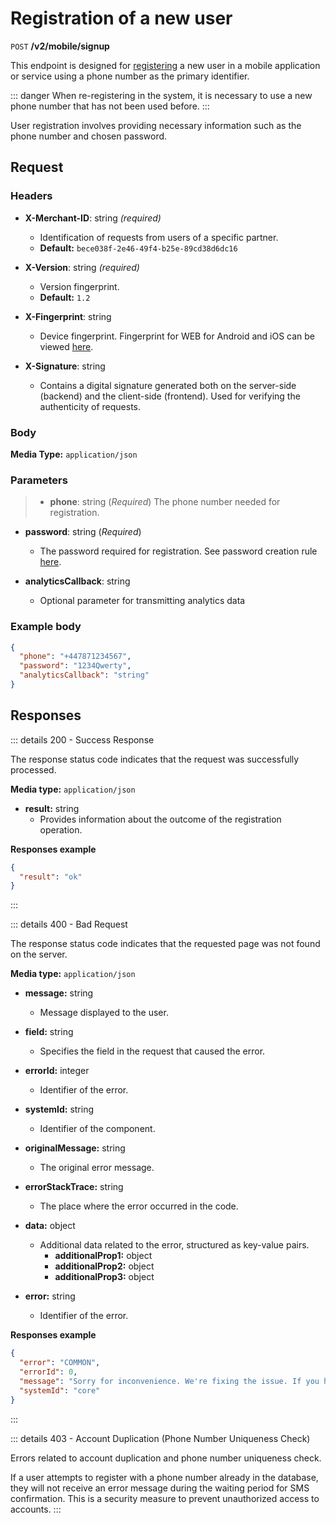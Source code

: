 # Registration of a new user

`POST` **/v2/mobile/signup**

This endpoint is designed for [registering](https://github.com/crypterium-com/api-vault.wiki.git) a new user in a mobile application or service using a phone number as the primary identifier.

::: danger When re-registering in the system, it is necessary to use a new phone number that has not been used before.
:::

User registration involves providing necessary information such as the phone number and chosen password.

## Request

### Headers

- **X-Merchant-ID**: string *(required)*
  - Identification of requests from users of a specific partner.
  - **Default:** `bece038f-2e46-49f4-b25e-89cd38d6dc16`

- **X-Version**: string *(required)*
  - Version fingerprint.
  - **Default:** `1.2`

- **X-Fingerprint**: string
  - Device fingerprint. Fingerprint for WEB for Android and iOS can be viewed [here](https://github.com/crypterium-com/api-vault.wiki.git).

- **X-Signature**: string
  - Contains a digital signature generated both on the server-side (backend) and the client-side (frontend). Used for verifying the authenticity of requests.


### Body

**Media Type:** `application/json`

### Parameters

>- **phone**: string (*Required*)
>       The phone number needed for registration.

- **password**: string (*Required*)
  - The password required for registration. See password creation rule [here](link_to_rule).

- **analyticsCallback**: string 
  - Optional parameter for transmitting analytics data
  
### **Example body**

```json 
{
  "phone": "+447871234567",
  "password": "1234Qwerty",
  "analyticsCallback": "string"
}
```


## Responses

::: details 200 - Success Response
  
The response status code indicates that the request was successfully processed.
  
**Media type:** `application/json`
  
- **result:** string
  - Provides information about the outcome of the registration operation.
  
**Responses example**
```json
{
  "result": "ok"
}
```
:::

::: details 400 - Bad Request

The response status code indicates that the requested page was not found on the server.
  
**Media type:** `application/json`

  
- **message:** string
  - Message displayed to the user.
  
- **field:** string
  - Specifies the field in the request that caused the error.
  
- **errorId:** integer
  - Identifier of the error.
  
- **systemId:** string
  - Identifier of the component.
  
- **originalMessage:** string
  - The original error message.
  
- **errorStackTrace:** string
  - The place where the error occurred in the code.
  
- **data:** object
  - Additional data related to the error, structured as key-value pairs.
    - **additionalProp1:** object
    - **additionalProp2:** object
    - **additionalProp3:** object
  
- **error:** string
  - Identifier of the error.

    
**Responses example**

```json
{
  "error": "COMMON",
  "errorId": 0,
  "message": "Sorry for inconvenience. We're fixing the issue. If you have urgent questions, contact support",
  "systemId": "core"
}
```
:::

::: details 403 - Account Duplication (Phone Number Uniqueness Check)
  
Errors related to account duplication and phone number uniqueness check.
 
If a user attempts to register with a phone number already in the database, they will not receive an error message during the waiting period for SMS confirmation. This is a security measure to prevent unauthorized access to accounts.
:::

